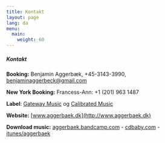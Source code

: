 ```yaml
---
title: Kontakt
layout: page
lang: da
menu:
  main:
    weight: 60
---
```


##### Kontakt

**Booking:** Benjamin Aggerbæk, +45-3143-3990, [benjaminaggerbeck@gmail.com](mailto:benjaminaggerbeck@gmail.com)

**New York Booking:**  Francess-Ann: +1 (201) 963 1487

**Label**: [Gateway Music](http://gateway.dmf.dk) og
 [Calibrated Music](http://https://www.facebook.com/CalibratedMusic)

**Website:** [www.aggerbaek.dk](http://www.aggerbaek.dk)

**Download  music:** [aggerbaek.bandcamp.com](http://aggerbaek.bandcamp.com) -
 [cdbaby.com](http://www.cdbaby.com/Search/YWdnZXJiw6Zr/0) -
  [itunes/aggerbaek](https://itunes.apple.com/us/artist/aggerbaek/id371584649)
